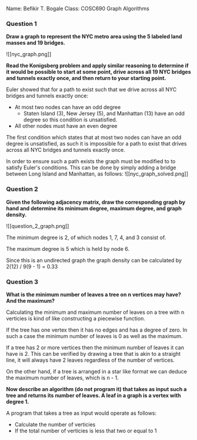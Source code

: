 Name: Befikir T. Bogale
Class: COSC690 Graph Algorithms

### Question 1

**Draw a graph to represent the NYC metro area using the 5 labeled land masses and 19 bridges.**

![[nyc_graph.png]]

**Read the Konigsberg problem and apply similar reasoning to determine if it would be possible to start at some point, drive across all 19 NYC bridges and tunnels exactly once, and then return to your starting point.**

Euler showed that for a path to exist such that we drive across all NYC bridges and tunnels exactly once:
- At most two nodes can have an odd degree
	- Staten Island (3), New Jersey (5), and Manhattan (13) have an odd degree so this condition is unsatisfied.
- All other nodes must have an even degree

The first condition which states that at most two nodes can have an odd degree is unsatisfied, as such it is impossible for  a path to exist that drives across all NYC bridges and tunnels exactly once.

In order to ensure such a path exists the graph must be modified to to satisfy Euler's conditions. This can be done by simply adding a bridge between Long Island and Manhattan, as follows:
![[nyc_graph_solved.png]]


### Question 2

**Given the following adjacency matrix, draw the corresponding graph by hand and determine its minimum degree, maximum degree, and graph density.**


![[question_2_graph.png]]

The minimum degree is 2, of which nodes 1, 7, 4, and 3 consist of. 

The maximum degree is 5 which is held by node 6.

Since this is an undirected graph the graph density can be calculated by 2(12) / 9(9 - 1) = 0.33

### Question 3

**What is the minimum number of leaves a tree on n vertices may have? And the maximum?**

Calculating the minimum and maximum number of leaves on a tree with n verticies is kind of like constructing a piecewise function.

If the tree has one vertex then it has no edges and has a degree of zero. In such a case the minimum number of leaves is 0 as well as the maximum.

If a tree has 2 or more vertices then the minimum number of leaves it can have is 2. This can be verified by drawing a tree that is akin to a straight line, it will always have 2 leaves regardless of the number of vertices.

On the other hand, if a tree is arranged in a star like format we can deduce the maximum number of leaves, which is n - 1.

**Now describe an algorithm (do not program it) that takes as input such a tree and returns its number of leaves. A leaf in a graph is a vertex with degree 1.**

A program that takes a tree as input would operate as follows:
- Calculate the number of verticies
-  If the total number of verticies is less that two or equal to 1